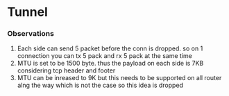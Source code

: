 # Tunnel

### Observations
1. Each side can send 5 packet before the conn is dropped. so on 1 connection you can tx 5 pack and rx 5 pack at the same time
2. MTU is set to be 1500 byte. thus the payload on each side is 7KB considering tcp header and footer
3. MTU can be inreased to 9K but this needs to be supported on all router alng the way which is not the case so this idea is dropped